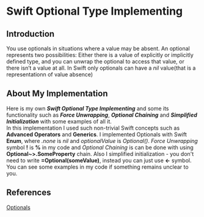 # Swift Optional Type Implementing

## Introduction

You use optionals in situations where a value may be absent. An optional represents two possibilities: Either there is a value of explicitly or implicitly defined type, and you can unwrap the optional to access that value, or there isn’t a value at all. In Swift only optionals can have a *nil* value(that is a representationn of value absence)

## About My Implementation

Here is my own **_Swift Optional Type Implementing_** and some its functionality such as **_Force Unwrapping_**, **_Optional Chaining_** and **_Simplified Initialization_** with some examples of all it.  
In this implementation I used such non-trivial Swift concepts such as **Advanced Operators** and **Generics**.
I implemented Optionals with Swift **Enum**, where _.none_ is _nil_ and _optionalValue_ is _Optional()_. _Force Unwrapping_ symbol **!** is **%** in my code and _Optional Chaining_ is can be done with using **Optional~>\.SomeProperty** chain.
Also I simplified initialization - you don't need to write **=Optional(someValue)**, instead you can just use **<-** symbol.
You can see some examples in my code if something remains unclear to you.
## References
[Optionals](https://docs.swift.org/swift-book/LanguageGuide/TheBasics.html)
